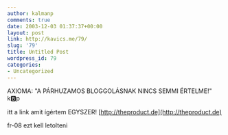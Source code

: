 ```yaml
---
author: kalmanp
comments: true
date: 2003-12-03 01:37:37+00:00
layout: post
link: http://kavics.me/79/
slug: '79'
title: Untitled Post
wordpress_id: 79
categories:
- Uncategorized
---
```


AXIOMA: "A PÁRHUZAMOS BLOGGOLÁSNAK NINCS SEMMI ÉRTELME!" k:b:p 




itt a link amit ígértem EGYSZER! [http://theproduct.de](http://theproduct.de)




fr-08 ezt kell letolteni
